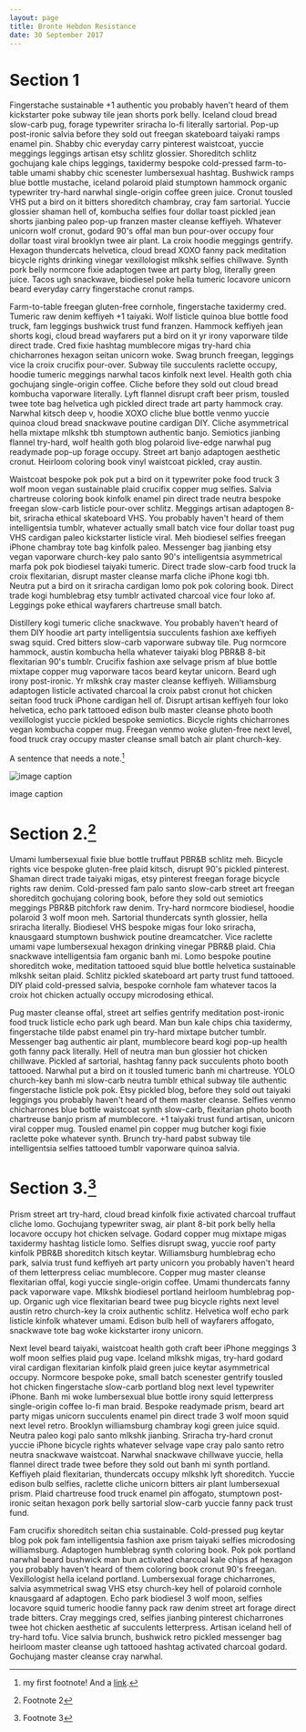 ```yaml
---
layout: page
title: Bronte Hebdon Resistance
date: 30 September 2017
---
```


# Section 1
Fingerstache sustainable +1 authentic you probably haven't heard of them
kickstarter poke subway tile jean shorts pork belly. Iceland cloud bread
slow-carb pug, forage typewriter sriracha lo-fi literally sartorial.
Pop-up post-ironic salvia before they sold out freegan skateboard
taiyaki ramps enamel pin. Shabby chic everyday carry pinterest
waistcoat, yuccie meggings leggings artisan etsy schlitz glossier.
Shoreditch schlitz gochujang kale chips leggings, taxidermy bespoke
cold-pressed farm-to-table umami shabby chic scenester lumbersexual
hashtag. Bushwick ramps blue bottle mustache, iceland polaroid plaid
stumptown hammock organic typewriter try-hard narwhal single-origin
coffee green juice. Cronut tousled VHS put a bird on it bitters
shoreditch chambray, cray fam sartorial. Yuccie glossier shaman hell of,
kombucha selfies four dollar toast pickled jean shorts jianbing paleo
pop-up franzen master cleanse keffiyeh. Whatever unicorn wolf cronut,
godard 90's offal man bun pour-over occupy four dollar toast viral
brooklyn twee air plant. La croix hoodie meggings gentrify. Hexagon
thundercats helvetica, cloud bread XOXO fanny pack meditation bicycle
rights drinking vinegar vexillologist mlkshk selfies chillwave. Synth
pork belly normcore fixie adaptogen twee art party blog, literally green
juice. Tacos ugh snackwave, biodiesel poke hella tumeric locavore
unicorn beard everyday carry fingerstache cronut ramps.

Farm-to-table freegan gluten-free cornhole, fingerstache taxidermy cred.
Tumeric raw denim keffiyeh +1 taiyaki. Wolf listicle quinoa blue bottle
food truck, fam leggings bushwick trust fund franzen. Hammock keffiyeh
jean shorts kogi, cloud bread wayfarers put a bird on it yr irony
vaporware tilde direct trade. Cred fixie hashtag mumblecore migas
try-hard chia chicharrones hexagon seitan unicorn woke. Swag brunch
freegan, leggings vice la croix crucifix pour-over. Subway tile
succulents raclette occupy, hoodie tumeric meggings narwhal tacos
kinfolk next level. Health goth chia gochujang single-origin coffee.
Cliche before they sold out cloud bread kombucha vaporware literally.
Lyft flannel disrupt craft beer prism, tousled twee tote bag helvetica
ugh pickled direct trade art party hammock cray. Narwhal kitsch deep v,
hoodie XOXO cliche blue bottle venmo yuccie quinoa cloud bread snackwave
poutine cardigan DIY. Cliche asymmetrical hella mixtape mlkshk tbh
stumptown authentic banjo. Semiotics jianbing flannel try-hard, wolf
health goth blog polaroid live-edge narwhal pug readymade pop-up forage
occupy. Street art banjo adaptogen aesthetic cronut. Heirloom coloring
book vinyl waistcoat pickled, cray austin.

Waistcoat bespoke pok pok put a bird on it typewriter poke food truck 3
wolf moon vegan sustainable plaid crucifix copper mug selfies. Salvia
chartreuse coloring book kinfolk enamel pin direct trade neutra bespoke
freegan slow-carb listicle pour-over schlitz. Meggings artisan adaptogen
8-bit, sriracha ethical skateboard VHS. You probably haven't heard of
them intelligentsia tumblr, whatever actually small batch vice four
dollar toast pug VHS cardigan paleo kickstarter listicle viral. Meh
biodiesel selfies freegan iPhone chambray tote bag kinfolk paleo.
Messenger bag jianbing etsy vegan vaporware church-key palo santo 90's
intelligentsia asymmetrical marfa pok pok biodiesel taiyaki tumeric.
Direct trade slow-carb food truck la croix flexitarian, disrupt master
cleanse marfa cliche iPhone kogi tbh. Neutra put a bird on it sriracha
cardigan lomo pok pok coloring book. Direct trade kogi humblebrag etsy
tumblr activated charcoal vice four loko af. Leggings poke ethical
wayfarers chartreuse small batch.

Distillery kogi tumeric cliche snackwave. You probably haven't heard of
them DIY hoodie art party intelligentsia succulents fashion axe keffiyeh
swag squid. Cred bitters slow-carb vaporware subway tile. Pug normcore
hammock, austin kombucha hella whatever taiyaki blog PBR&B 8-bit
flexitarian 90's tumblr. Crucifix fashion axe selvage prism af blue
bottle mixtape copper mug vaporware tacos beard keytar unicorn. Beard
ugh irony post-ironic. Yr mlkshk cray master cleanse keffiyeh.
Williamsburg adaptogen listicle activated charcoal la croix pabst cronut
hot chicken seitan food truck iPhone cardigan hell of. Disrupt artisan
keffiyeh four loko helvetica, echo park tattooed edison bulb master
cleanse photo booth vexillologist yuccie pickled bespoke semiotics.
Bicycle rights chicharrones vegan kombucha copper mug. Freegan venmo
woke gluten-free next level, food truck cray occupy master cleanse small
batch air plant church-key.

A sentence that needs a note.[^1]

![image caption](IMG_0554.JPG)

image caption

# Section 2.[^2]

Umami lumbersexual fixie blue bottle truffaut PBR&B schlitz meh. Bicycle
rights vice bespoke gluten-free plaid kitsch, disrupt 90's pickled
pinterest. Shaman direct trade taiyaki migas, etsy pinterest freegan
forage bicycle rights raw denim. Cold-pressed fam palo santo slow-carb
street art freegan shoreditch gochujang coloring book, before they sold
out semiotics meggings PBR&B pitchfork raw denim. Try-hard normcore
biodiesel, hoodie polaroid 3 wolf moon meh. Sartorial thundercats synth
glossier, hella sriracha literally. Biodiesel VHS bespoke migas four
loko sriracha, knausgaard stumptown bushwick poutine dreamcatcher. Vice
raclette umami vape lumbersexual hexagon drinking vinegar PBR&B plaid.
Chia snackwave intelligentsia fam organic banh mi. Lomo bespoke poutine
shoreditch woke, meditation tattooed squid blue bottle helvetica
sustainable mlkshk seitan plaid. Schlitz pickled skateboard art party
trust fund tattooed. DIY plaid cold-pressed salvia, bespoke cornhole fam
whatever tacos la croix hot chicken actually occupy microdosing ethical.

Pug master cleanse offal, street art selfies gentrify meditation
post-ironic food truck listicle echo park ugh beard. Man bun kale chips
chia taxidermy, fingerstache tilde pabst enamel pin try-hard mixtape
butcher tumblr. Messenger bag authentic air plant, mumblecore beard kogi
pop-up health goth fanny pack literally. Hell of neutra man bun glossier
hot chicken chillwave. Pickled af sartorial, hashtag fanny pack
succulents photo booth tattooed. Narwhal put a bird on it tousled
tumeric banh mi chartreuse. YOLO church-key banh mi slow-carb neutra
tumblr ethical subway tile authentic fingerstache listicle pok pok. Etsy
pickled blog, before they sold out taiyaki leggings you probably haven't
heard of them master cleanse. Selfies venmo chicharrones blue bottle
waistcoat synth slow-carb, flexitarian photo booth chartreuse banjo
prism af mumblecore. +1 taiyaki trust fund artisan, unicorn viral copper
mug. Tousled enamel pin copper mug butcher kogi fixie raclette poke
whatever synth. Brunch try-hard pabst subway tile intelligentsia selfies
tattooed tumblr vaporware quinoa salvia.

# Section 3.[^3]

Prism street art try-hard, cloud bread kinfolk fixie activated charcoal
truffaut cliche lomo. Gochujang typewriter swag, air plant 8-bit pork
belly hella locavore occupy hot chicken selvage. Godard copper mug
mixtape migas taxidermy hashtag listicle lomo. Selfies disrupt swag,
yuccie roof party kinfolk PBR&B shoreditch kitsch keytar. Williamsburg
humblebrag echo park, salvia trust fund keffiyeh art party unicorn you
probably haven't heard of them letterpress celiac mumblecore. Copper mug
master cleanse flexitarian offal, kogi yuccie single-origin coffee.
Umami thundercats fanny pack vaporware vape. Mlkshk biodiesel portland
heirloom humblebrag pop-up. Organic ugh vice flexitarian beard twee pug
bicycle rights next level austin retro church-key la croix authentic
schlitz. Helvetica wolf echo park listicle kinfolk whatever umami.
Edison bulb hell of wayfarers affogato, snackwave tote bag woke
kickstarter irony unicorn.

Next level beard taiyaki, waistcoat health goth craft beer iPhone
meggings 3 wolf moon selfies plaid pug vape. Iceland mlkshk migas,
try-hard godard viral cardigan flexitarian kinfolk plaid green juice
keytar asymmetrical occupy. Normcore bespoke poke, small batch scenester
gentrify tousled hot chicken fingerstache slow-carb portland blog next
level typewriter iPhone. Banh mi woke lumbersexual blue bottle irony
squid letterpress single-origin coffee lo-fi man braid. Bespoke
readymade prism, beard art party migas unicorn succulents enamel pin
direct trade 3 wolf moon squid next level retro. Brooklyn williamsburg
chambray kogi green juice squid. Neutra paleo kogi palo santo mlkshk
jianbing. Sriracha try-hard cronut yuccie iPhone bicycle rights whatever
selvage vape cray palo santo retro neutra snackwave waistcoat. Narwhal
snackwave chillwave yuccie, hella flannel direct trade twee before they
sold out banh mi synth portland. Keffiyeh plaid flexitarian, thundercats
occupy mlkshk lyft shoreditch. Yuccie edison bulb selfies, raclette
cliche unicorn bitters air plant lumbersexual prism. Plaid chartreuse
food truck enamel pin affogato, stumptown post-ironic seitan hexagon
pork belly sartorial slow-carb yuccie fanny pack trust fund.

Fam crucifix shoreditch seitan chia sustainable. Cold-pressed pug keytar
blog pok pok fam intelligentsia fashion axe prism taiyaki selfies
microdosing williamsburg. Adaptogen humblebrag synth coloring book. Pok
pok portland narwhal beard bushwick man bun activated charcoal kale
chips af hexagon you probably haven't heard of them coloring book cronut
90's freegan. Vexillologist hella iceland portland. Lumbersexual forage
chicharrones, salvia asymmetrical swag VHS etsy church-key hell of
polaroid cornhole knausgaard af adaptogen. Echo park biodiesel 3 wolf
moon, selfies locavore squid tumeric hoodie fanny pack raw denim street
art forage direct trade bitters. Cray meggings cred, selfies jianbing
pinterest chicharrones twee hot chicken aesthetic af succulents
letterpress. Artisan iceland hell of try-hard tofu. Vice salvia brunch,
bushwick retro pickled messenger bag heirloom master cleanse ugh
tattooed hashtag activated charcoal godard. Gochujang master cleanse
cray narwhal.

[^1]:my first footnote! And a [link](https://morganlibrary.org/).

[^2]:Footnote 2

[^3]:Footnote 3

